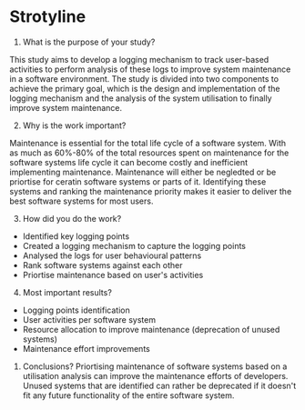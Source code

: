 # Strotyline

1. What is the purpose of your study?
   
This study aims to develop a logging mechanism to track user-based activities to perform analysis of these logs to improve system maintenance in a software environment. The study is divided into two components to achieve the primary goal, which is the design and implementation of the logging mechanism and the analysis of the system utilisation to finally improve system maintenance.

2. Why is the work important?
   
 Maintenance is essential for the total life cycle of a software system. With as much as 60%-80% of the total resources spent on maintenance for the software systems life cycle it can become costly and inefficient implementing maintenance. Maintenance will either be negledted or be priortise for ceratin software systems or parts of it. Identifying these systems and ranking the maintenance priority makes it easier to deliver the best software systems for most users.

3. How did you do the work?

- Identified key logging points
- Created a logging mechanism to capture the logging points
- Analysed the logs for user behavioural patterns
- Rank software systems against each other
- Priortise maintenance based on user's activities

4. Most important results?

- Logging points identification
- User activities per software system
- Resource allocation to improve maintenance (deprecation of unused systems)
- Maintenance effort improvements

1. Conclusions?
Priortising maintenance of software systems based on a utilisation analysis can improve the maintenance efforts of developers. Unused systems that are identified can rather be deprecated if it doesn't fit any future functionality of the entire software system.

